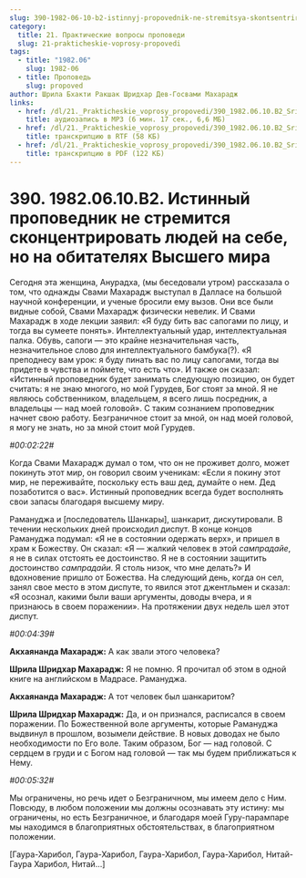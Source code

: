```yaml
---
slug: 390-1982-06-10-b2-istinnyj-propovednik-ne-stremitsya-skontsentrirovat-lyudej-na-sebe-no-na-obitatelyah-vysshego-mira
category:
  title: 21. Практические вопросы проповеди
  slug: 21-prakticheskie-voprosy-propovedi
tags:
  - title: "1982.06"
    slug: 1982-06
  - title: Проповедь
    slug: propoved
author: Шрила Бхакти Ракшак Шридхар Дев-Госвами Махарадж
links:
  - href: /dl/21._Prakticheskie_voprosy_propovedi/390_1982.06.10.B2_SridharMj_Istinnyj_propovednik_ne_stremitsja_skoncentrirovat_ljudej_na_sebe_no_na_obitateljah_Vysshego_mira.mp3
    title: аудиозапись в MP3 (6 мин. 17 сек., 6,6 МБ)
  - href: /dl/21._Prakticheskie_voprosy_propovedi/390_1982.06.10.B2_SridharMj_Istinnyj_propovednik_ne_stremitsja_skoncentrirovat_ljudej_na_sebe_no_na_obitateljah_Vysshego_mira.rtf
    title: транскрипцию в RTF (58 КБ)
  - href: /dl/21._Prakticheskie_voprosy_propovedi/390_1982.06.10.B2_SridharMj_Istinnyj_propovednik_ne_stremitsja_skoncentrirovat_ljudej_na_sebe_no_na_obitateljah_Vysshego_mira.pdf
    title: транскрипцию в PDF (122 КБ)
---
```


# 390. 1982.06.10.B2. Истинный проповедник не стремится сконцентрировать людей на себе, но на обитателях Высшего мира

Сегодня эта женщина, Анурадха, (мы беседовали утром) рассказала о том, что однажды Свами Махарадж выступал в Далласе на большой научной конференции, и ученые бросили ему вызов. Они все были видные собой, Свами Махарадж физически невелик. И Свами Махарадж в ходе лекции заявил: «Я буду бить вас сапогами по лицу, и тогда вы сумеете понять». Интеллектуальный удар, интеллектуальная палка. Обувь, сапоги — это крайне незначительная часть, незначительное слово для интеллектуального бамбука(?). «Я преподнесу вам урок: я буду пинать вас по лицу сапогами, тогда вы придете в чувства и поймете, что есть что». И также он сказал: «Истинный проповедник будет занимать следующую позицию, он будет считать: я не знаю многого, но мой Гурудев, Бог стоят за мной. Я не являюсь собственником, владельцем, я всего лишь посредник, а владельцы — над моей головой». С таким сознанием проповедник начнет свою работу. Безграничное стоит за мной, он над моей головой, я могу не знать, но за мной стоит мой Гурудев.

*#00:02:22#*

Когда Свами Махарадж думал о том, что он не проживет долго, может покинуть этот мир, он говорил своим ученикам: «Если я покину этот мир, не переживайте, поскольку есть ваш дед, думайте о нем. Дед позаботится о вас». Истинный проповедник всегда будет восполнять свои запасы благодаря высшему миру.

Рамануджа и [последователь Шанкары], шанкарит, дискутировали. В течении нескольких дней происходил диспут. В конце концов Рамануджа подумал: «Я не в состоянии одержать верх», и пришел в храм к Божеству. Он сказал: «Я — жалкий человек в этой *сампрадайе*, я не в силах отстоять ее достоинство. Я не в состоянии защитить достоинство *сампрадайи*. Я столь низок, что мне делать?» И вдохновение пришло от Божества. На следующий день, когда он сел, занял свое место в этом диспуте, то явился этот джентльмен и сказал: «Я осознал, какими были ваши аргументы, доводы вчера, и я признаюсь в своем поражении». На протяжении двух недель шел этот диспут.

*#00:04:39#*

**Акхаянанда Махарадж:** А как звали этого человека?

**Шрила Шридхар Махарадж:** Я не помню. Я прочитал об этом в одной книге на английском в Мадрасе. Рамануджа.

**Акхаянанда Махарадж:** А тот человек был шанкаритом?

**Шрила Шридхар Махарадж:** Да, и он признался, расписался в своем поражении. По Божественной воле аргументы, которые Рамануджа выдвинул в прошлом, возымели действие. В новых доводах не было необходимости по Его воле. Таким образом, Бог — над головой. С сердцем в груди и с Богом над головой — так мы будем приближаться к Нему.

*#00:05:32#*

Мы ограничены, но речь идет о Безграничном, мы имеем дело с Ним. Повсюду, в любом положении мы должны осознавать эту истину: мы ограничены, но есть Безграничное, и благодаря моей Гуру-парампаре мы находимся в благоприятных обстоятельствах, в благоприятном положении.

[Гаура-Харибол, Гаура-Харибол, Гаура-Харибол, Гаура-Харибол, Нитай-Гаура Харибол, Нитай…]

